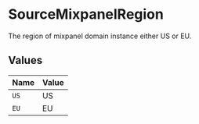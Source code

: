 # SourceMixpanelRegion

The region of mixpanel domain instance either US or EU.


## Values

| Name  | Value |
| ----- | ----- |
| `US`  | US    |
| `EU`  | EU    |